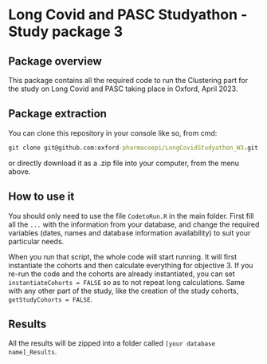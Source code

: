 # Long Covid and PASC Studyathon - Study package 3
                                                                                      
## Package overview
This package contains all the required code to run the Clustering part for the study on Long Covid
and PASC taking place in Oxford, April 2023.

## Package extraction
You can clone this repository in your console like so, from cmd:
 ``` cmd
git clone git@github.com:oxford-pharmacoepi/LongCovidStudyathon_W3.git
```
or directly download it as a .zip file into your computer, from the menu above.

## How to use it
You should only need to use the file `CodetoRun.R` in the main folder. 
First fill all the `...` with the information from your database, and change
the required variables (dates, names and database information availability)
to suit your particular needs. 

When you run that script, the whole code will start running. It will first
instantiate the cohorts and then calculate everything for objective 3.
If you re-run the code and the cohorts are already instantiated, you can set
`instantiateCohorts = FALSE` so as to not repeat long calculations. Same with
any other part of the study, like the creation of the study cohorts, 
`getStudyCohorts = FALSE`.

## Results
All the results will be zipped into a folder called `[your database name]_Results`. 
